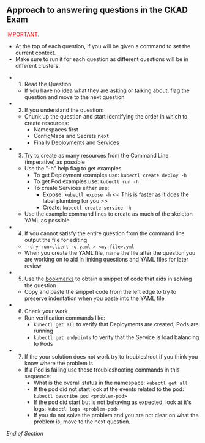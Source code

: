 ## Approach to answering questions in the CKAD Exam

<span style="color:red">IMPORTANT</span>.

- At the top of each question, if you will be given a command to set the current context.
- Make sure to run it for each question as different questions will be in different clusters.

* 1. Read the Question

  - If you have no idea what they are asking or talking about, flag the question and move to the next question

* 2. If you understand the question:

  - Chunk up the question and start identifying the order in which to create resources:
    - Namespaces first
    - ConfigMaps and Secrets next
    - Finally Deployments and Services

* 3. Try to create as many resources from the Command Line (imperative) as possible

  - Use the "-h" help flag to get examples
    - To get Deployment examples use: `kubectl create deploy -h`
    - To get Pod examples use: `kubectl run -h`
    - To create Services either use:
      - Expose: `kubectl expose -h` << This is faster as it does the label plumbing for you >>
      - Create: `kubectl create service -h`
  - Use the example command lines to create as much of the skeleton YAML as possible

* 4. If you cannot satisfy the entire question from the command line output the file for editing

  - `--dry-run=client -o yaml > <my-file>.yml`
  - When you create the YAML file, name the file after the question you are working on to aid in linking questions and YAML files for later review

* 5. Use the [bookmarks](https://github.com/jamesbuckett/ckad-bookmarks) to obtain a snippet of code that aids in solving the question

  - Copy and paste the snippet code from the left edge to try to preserve indentation when you paste into the YAML file

* 6. Check your work

  - Run verification commands like:
    - `kubectl get all` to verify that Deployments are created, Pods are running
    - `kubectl get endpoints` to verify that the Service is load balancing to Pods

* 7.  If the your solution does not work try to troubleshoot if you think you know where the problem is

  - If a Pod is failing use these troubleshooting commands in this sequence:
    - What is the overall status in the namespace: `kubectl get all`
    - If the pod did not start look at the events related to the pod: `kubectl describe pod <problem-pod>`
    - If the pod did start but is not behaving as expected, look at it's logs: `kubectl logs <problem-pod>`
    - If you do not solve the problem and you are not clear on what the problem is, move to the next question.

_End of Section_
